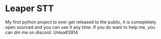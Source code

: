 # Leaper STT

My first python project to ever get released to the public, it is comepletely open sourced and you can use it any time.
If you do want to help me, you can dm me on discord. Unlea#3914
